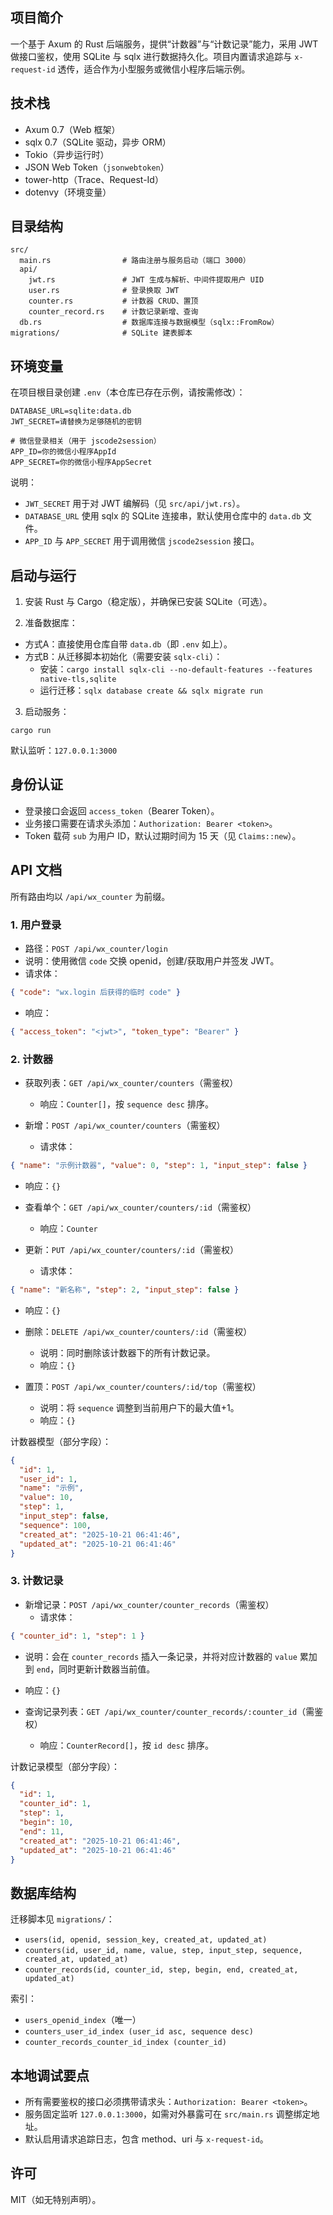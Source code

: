 ## 项目简介

一个基于 Axum 的 Rust 后端服务，提供“计数器”与“计数记录”能力，采用 JWT 做接口鉴权，使用 SQLite 与 sqlx 进行数据持久化。项目内置请求追踪与 `x-request-id` 透传，适合作为小型服务或微信小程序后端示例。

## 技术栈

- Axum 0.7（Web 框架）
- sqlx 0.7（SQLite 驱动，异步 ORM）
- Tokio（异步运行时）
- JSON Web Token（`jsonwebtoken`）
- tower-http（Trace、Request-Id）
- dotenvy（环境变量）

## 目录结构

```
src/
  main.rs                # 路由注册与服务启动（端口 3000）
  api/
    jwt.rs               # JWT 生成与解析、中间件提取用户 UID
    user.rs              # 登录换取 JWT
    counter.rs           # 计数器 CRUD、置顶
    counter_record.rs    # 计数记录新增、查询
  db.rs                  # 数据库连接与数据模型（sqlx::FromRow）
migrations/              # SQLite 建表脚本
```

## 环境变量

在项目根目录创建 `.env`（本仓库已存在示例，请按需修改）：

```
DATABASE_URL=sqlite:data.db
JWT_SECRET=请替换为足够随机的密钥

# 微信登录相关（用于 jscode2session）
APP_ID=你的微信小程序AppId
APP_SECRET=你的微信小程序AppSecret
```

说明：
- `JWT_SECRET` 用于对 JWT 编解码（见 `src/api/jwt.rs`）。
- `DATABASE_URL` 使用 sqlx 的 SQLite 连接串，默认使用仓库中的 `data.db` 文件。
- `APP_ID` 与 `APP_SECRET` 用于调用微信 `jscode2session` 接口。

## 启动与运行

1) 安装 Rust 与 Cargo（稳定版），并确保已安装 SQLite（可选）。

2) 准备数据库：
- 方式A：直接使用仓库自带 `data.db`（即 `.env` 如上）。
- 方式B：从迁移脚本初始化（需要安装 `sqlx-cli`）：
  - 安装：`cargo install sqlx-cli --no-default-features --features native-tls,sqlite`
  - 运行迁移：`sqlx database create && sqlx migrate run`

3) 启动服务：

```
cargo run
```

默认监听：`127.0.0.1:3000`

## 身份认证

- 登录接口会返回 `access_token`（Bearer Token）。
- 业务接口需要在请求头添加：`Authorization: Bearer <token>`。
- Token 载荷 `sub` 为用户 ID，默认过期时间为 15 天（见 `Claims::new`）。

## API 文档

所有路由均以 `/api/wx_counter` 为前缀。

### 1. 用户登录

- 路径：`POST /api/wx_counter/login`
- 说明：使用微信 `code` 交换 openid，创建/获取用户并签发 JWT。
- 请求体：

```json
{ "code": "wx.login 后获得的临时 code" }
```

- 响应：

```json
{ "access_token": "<jwt>", "token_type": "Bearer" }
```

### 2. 计数器

- 获取列表：`GET /api/wx_counter/counters`（需鉴权）
  - 响应：`Counter[]`，按 `sequence desc` 排序。

- 新增：`POST /api/wx_counter/counters`（需鉴权）
  - 请求体：

```json
{ "name": "示例计数器", "value": 0, "step": 1, "input_step": false }
```

  - 响应：`{}`

- 查看单个：`GET /api/wx_counter/counters/:id`（需鉴权）
  - 响应：`Counter`

- 更新：`PUT /api/wx_counter/counters/:id`（需鉴权）
  - 请求体：

```json
{ "name": "新名称", "step": 2, "input_step": false }
```

  - 响应：`{}`

- 删除：`DELETE /api/wx_counter/counters/:id`（需鉴权）
  - 说明：同时删除该计数器下的所有计数记录。
  - 响应：`{}`

- 置顶：`POST /api/wx_counter/counters/:id/top`（需鉴权）
  - 说明：将 `sequence` 调整到当前用户下的最大值+1。
  - 响应：`{}`

计数器模型（部分字段）：

```json
{
  "id": 1,
  "user_id": 1,
  "name": "示例",
  "value": 10,
  "step": 1,
  "input_step": false,
  "sequence": 100,
  "created_at": "2025-10-21 06:41:46",
  "updated_at": "2025-10-21 06:41:46"
}
```

### 3. 计数记录

- 新增记录：`POST /api/wx_counter/counter_records`（需鉴权）
  - 请求体：

```json
{ "counter_id": 1, "step": 1 }
```

  - 说明：会在 `counter_records` 插入一条记录，并将对应计数器的 `value` 累加到 `end`，同时更新计数器当前值。
  - 响应：`{}`

- 查询记录列表：`GET /api/wx_counter/counter_records/:counter_id`（需鉴权）
  - 响应：`CounterRecord[]`，按 `id desc` 排序。

计数记录模型（部分字段）：

```json
{
  "id": 1,
  "counter_id": 1,
  "step": 1,
  "begin": 10,
  "end": 11,
  "created_at": "2025-10-21 06:41:46",
  "updated_at": "2025-10-21 06:41:46"
}
```

## 数据库结构

迁移脚本见 `migrations/`：
- `users(id, openid, session_key, created_at, updated_at)`
- `counters(id, user_id, name, value, step, input_step, sequence, created_at, updated_at)`
- `counter_records(id, counter_id, step, begin, end, created_at, updated_at)`

索引：
- `users_openid_index`（唯一）
- `counters_user_id_index (user_id asc, sequence desc)`
- `counter_records_counter_id_index (counter_id)`

## 本地调试要点

- 所有需要鉴权的接口必须携带请求头：`Authorization: Bearer <token>`。
- 服务固定监听 `127.0.0.1:3000`，如需对外暴露可在 `src/main.rs` 调整绑定地址。
- 默认启用请求追踪日志，包含 method、uri 与 `x-request-id`。

## 许可

MIT（如无特别声明）。


